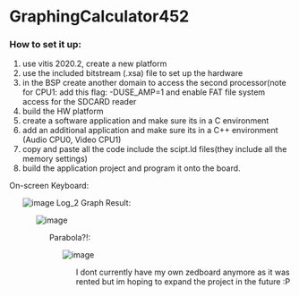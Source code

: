 # GraphingCalculator452

### How to set it up:
1. use vitis 2020.2, create a new platform
2. use the included bitstream (.xsa) file to set up the hardware
3. in the BSP create another domain to access the second processor(note for CPU1: add this flag: -DUSE_AMP=1 and enable FAT file system access for the SDCARD reader
4. build the HW platform
5. create a software application and make sure its in a C environment
6. add an additional application and make sure its in a C++ environment (Audio CPU0, Video CPU1)
7. copy and paste all the code include the scipt.ld files(they include all the memory settings)
8. build the application project and program it onto the board.

On-screen Keyboard:<ul>
![image](https://github.com/user-attachments/assets/c0bd21d9-2ec3-4d32-afba-bb7bfc2e6f10)
Log_2 Graph Result:<ul>
![image](https://github.com/user-attachments/assets/d615533c-f5ba-4d12-ac77-151b1dd732a8)<ul>
Parabola?!:<ul>
![image](https://github.com/user-attachments/assets/f8bb7c9e-b6c5-4aa4-a06e-3b85bcc21e75)<ul>

I dont currently have my own zedboard anymore as it was rented but im hoping to expand the project in the future :P
